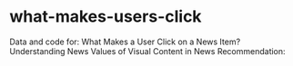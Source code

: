 # what-makes-users-click
Data and code for: What Makes a User Click on a News Item? Understanding News Values of Visual Content in News Recommendation: 
